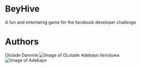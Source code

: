 # BeyHive
 A fun and entertainig game for the facebook developer challenge
# Authors
Ololade Dammie
 ![Image of OLolade](https://avatars3.githubusercontent.com/u/37069209?s=400&v=4)
 Adebayo Ilerioluwa
 ![Image of Adebayo](https://avatars3.githubusercontent.com/u/46798106?s=460&v=4)
